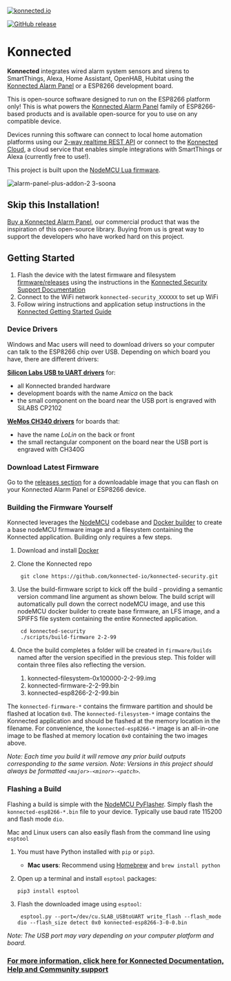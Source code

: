 [![konnected.io](https://raw.githubusercontent.com/konnected-io/docs/master/assets/images/logo-black-small.png)](https://konnected.io)

[![GitHub release](https://img.shields.io/github/release/konnected-io/konnected-security.svg?style=flat-square)](https://github.com/konnected-io/konnected-security/releases)

# Konnected

**Konnected** integrates wired alarm system sensors and sirens to SmartThings, Alexa, Home Assistant, OpenHAB, Hubitat
using the [Konnected Alarm Panel](https://konnected.io) or a ESP8266 development board. 

This is open-source software designed to run on the ESP8266 platform only! This is what powers the
[Konnected Alarm Panel](https://konnected.io) family of ESP8266-based products and is available 
open-source for you to use on any compatible device.

Devices running this software can connect to local home automation platforms using our
[2-way realtime REST API](https://help.konnected.io/support/solutions/articles/32000026804-api-overview) or connect to the 
[Konnected Cloud](https://help.konnected.io/support/solutions/articles/32000028756-provision-a-device-in-konnected-cloud),
a cloud service that enables simple integrations with SmartThings or Alexa (currently free to use!).

This project is built upon the [NodeMCU Lua firmware](https://github.com/nodemcu/nodemcu-firmware).

![alarm-panel-plus-addon-2 3-soona](https://user-images.githubusercontent.com/12016/139100157-5e792dbe-fd08-45c1-8637-7dedfc0ae7ef.jpg)

## Skip this Installation!

[Buy a Konnected Alarm Panel](https://konnected.io), our commercial product that was the inspiration of this open-source
 library. Buying from us is great way to support the developers who have worked hard on this project.

## Getting Started

 1. Flash the device with the latest firmware and filesystem [firmware/releases](firmware/releases) using the instructions in the [Konnected Security Support Documentation](https://help.konnected.io/support/solutions/articles/32000023470-flashing-new-konnected-firmware-software)
 1. Connect to the WiFi network `konnected-security_XXXXXX` to set up WiFi
 1. Follow wiring instructions and application setup instructions in the [Konnected Getting Started Guide](https://help.konnected.io/support/solutions/32000015807)

### Device Drivers

Windows and Mac users will need to download drivers so your computer can talk to the ESP8266 chip over USB. Depending
on which board you have, there are different drivers:

**[Silicon Labs USB to UART drivers](https://www.silabs.com/developers/usb-to-uart-bridge-vcp-drivers)** for:
* all Konnected branded hardware
* development boards with the name _Amica_ on the back
* the small component on the board near the USB port is engraved with SiLABS CP2102

**[WeMos CH340 drivers](https://www.wemos.cc/en/latest/ch340_driver.html)** for boards that:
* have the name _LoLin_ on the back or front
* the small rectangular component on the board near the USB port is engraved with CH340G

### Download Latest Firmware

Go to the [releases section](https://github.com/konnected-io/konnected-security/releases/latest) for a downloadable image
that you can flash on your Konnected Alarm Panel or ESP8266 device.

### Building the Firmware Yourself
Konnected leverages the [NodeMCU](https://github.com/nodemcu/nodemcu-firmware) codebase and [Docker builder](https://hub.docker.com/r/marcelstoer/nodemcu-build/) to create a base nodeMCU firmware image and a filesystem containing the Konnected application. Building only requires a few steps.

1. Download and install [Docker](https://www.docker.com/products/docker-desktop)
1. Clone the Konnected repo

        git clone https://github.com/konnected-io/konnected-security.git

1. Use the build-firmware script to kick off the build - providing a semantic version command line argument as shown below. The build script will automatically pull down the correct nodeMCU image, and use this nodeMCU docker builder to create base firmware, an LFS image, and a SPIFFS file system containing the entire Konnected application.

        cd konnected-security
        ./scripts/build-firmware 2-2-99

1. Once the build completes a folder will be created in `firmware/builds` named after the version specified in the previous step. This folder will contain three files also reflecting the version.
   1. konnected-filesystem-0x100000-2-2-99.img
   1. konnected-firmware-2-2-99.bin
   1. konnected-esp8266-2-2-99.bin
   
The `konnected-firmware-*` contains the firmware partition and should be flashed at location `0x0`.
The `konnected-filesystem-*` image contains the Konnected application and should be flashed at the memory location in
the filename.
For convenience, the `konnected-esp8266-*` image is an all-in-one image to be flashed at memory location `0x0` containing the two images above.

*Note: Each time you build it will remove any prior build outputs corresponding to the same version.*
*Note: Versions in this project should always be formatted `<major>-<minor>-<patch>`.*

### Flashing a Build
Flashing a build is simple with the [NodeMCU PyFlasher](https://github.com/marcelstoer/nodemcu-pyflasher/releases). Simply flash
the `konnected-esp8266-*.bin` file to your device. Typically use baud rate 115200 and flash mode `dio`.

Mac and Linux users can also easily flash from the command line using `esptool`

 1. You must have Python installed with `pip` or `pip3`.
    * **Mac users**: Recommend using [Homebrew](https://brew.sh/) and `brew install python`

 1. Open up a terminal and install `esptool` packages:

        pip3 install esptool

 1. Flash the downloaded image using `esptool`:

         esptool.py --port=/dev/cu.SLAB_USBtoUART write_flash --flash_mode dio --flash_size detect 0x0 konnected-esp8266-3-0-0.bin

 *Note: The USB port may vary depending on your computer platform and board.*




### [For more information, click here for Konnected Documentation, Help and Community support](http://help.konnected.io)


